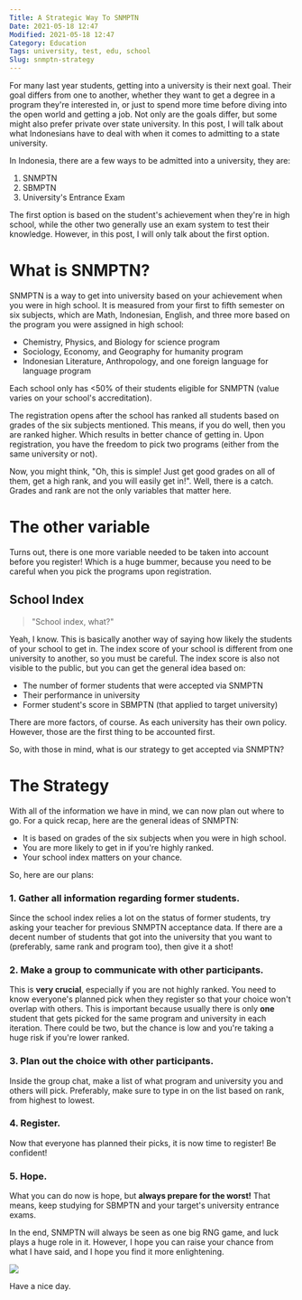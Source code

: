```yaml
---
Title: A Strategic Way To SNMPTN
Date: 2021-05-18 12:47
Modified: 2021-05-18 12:47
Category: Education
Tags: university, test, edu, school
Slug: snmptn-strategy
---
```


For many last year students, getting into a university is their next goal. Their goal differs from one to another, whether they want to get a degree in a program they're interested in, or just to spend more time before diving into the open world and getting a job. Not only are the goals differ, but some might also prefer private over state university. In this post, I will talk about what Indonesians have to deal with when it comes to admitting to a state university.

<Notice
  faIcon="exclamation-triangle"
  noticeType="warning"
  header="This post is filled with opinions and speculations."
  content="While there is some fact inside, some information here is gathered based from experience, or from others. It is filled with quite a bit of subjectivity, so please do not take this article as your only absolute guide."
/>

In Indonesia, there are a few ways to be admitted into a university, they are:

1. SNMPTN
2. SBMPTN
3. University's Entrance Exam

The first option is based on the student's achievement when they're in high school, while the other two generally use an exam system to test their knowledge. However, in this post, I will only talk about the first option.

# What is SNMPTN?
SNMPTN is a way to get into university based on your achievement when you were in high school. It is measured from your first to fifth semester on six subjects, which are Math, Indonesian, English, and three more based on the program you were assigned in high school:

- Chemistry, Physics, and Biology for science program
- Sociology, Economy, and Geography for humanity program
- Indonesian Literature, Anthropology, and one foreign language for language program

Each school only has <50% of their students eligible for SNMPTN (value varies on your school's accreditation).

The registration opens after the school has ranked all students based on grades of the six subjects mentioned. This means, if you do well, then you are ranked higher. Which results in better chance of getting in. Upon registration, you have the freedom to pick two programs (either from the same university or not).

Now, you might think, "Oh, this is simple! Just get good grades on all of them, get a high rank, and you will easily get in!". Well, there is a catch. Grades and rank are not the only variables that matter here.

# The other variable
<Notice
  faIcon="exclamation-triangle"
  faIconSize="2x"
  noticeType="warning"
  content="This is where subjectivity and speculation come in. Hang on tight!"
/>

Turns out, there is one more variable needed to be taken into account before you register! Which is a huge bummer, because you need to be careful when you pick the programs upon registration.

## School Index
> "School index, what?"

Yeah, I know. This is basically another way of saying how likely the students of your school to get in. The index score of your school is different from one university to another, so you must be careful. The index score is also not visible to the public, but you can get the general idea based on:

- The number of former students that were accepted via SNMPTN
- Their performance in university
- Former student's score in SBMPTN (that applied to target university)

There are more factors, of course. As each university has their own policy. However, those are the first thing to be accounted first.

So, with those in mind, what is our strategy to get accepted via SNMPTN?

# The Strategy
With all of the information we have in mind, we can now plan out where to go. For a quick recap, here are the general ideas of SNMPTN:

- It is based on grades of the six subjects when you were in high school.
- You are more likely to get in if you're highly ranked.
- Your school index matters on your chance.

So, here are our plans:

### 1. Gather all information regarding former students.
Since the school index relies a lot on the status of former students, try asking your teacher for previous SNMPTN acceptance data. If there are a decent number of students that got into the university that you want to (preferably, same rank and program too), then give it a shot!

### 2. Make a group to communicate with other participants.
This is **very crucial**, especially if you are not highly ranked. You need to know everyone's planned pick when they register so that your choice won't overlap with others. This is important because usually there is only **one** student that gets picked for the same program and university in each iteration. There could be two, but the chance is low and you're taking a huge risk if you're lower ranked.

### 3. Plan out the choice with other participants.
Inside the group chat, make a list of what program and university you and others will pick. Preferably, make sure to type in on the list based on rank, from highest to lowest.

### 4. Register.
Now that everyone has planned their picks, it is now time to register! Be confident!

### 5. Hope.
What you can do now is hope, but **always prepare for the worst!** That means, keep studying for SBMPTN and your target's university entrance exams.

In the end, SNMPTN will always be seen as one big RNG game, and luck plays a huge role in it. However, I hope you can raise your chance from what I have said, and I hope you find it more enlightening.

<Notice>
    <img src="/static/post/snmptn-strategy/gacha.png">
</Notice>

Have a nice day.
